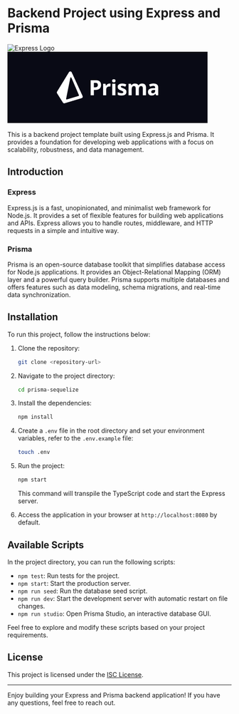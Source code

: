 # Backend Project using Express and Prisma

![Express Logo](https://expressjs.com/images/express-facebook-share.png)
![Prisma Logo](https://raw.githubusercontent.com/prisma/presskit/main/Assets/Preview-Prisma-LightLogo.png)

This is a backend project template built using Express.js and Prisma. It provides a foundation for developing web applications with a focus on scalability, robustness, and data management.

## Introduction

### Express
Express.js is a fast, unopinionated, and minimalist web framework for Node.js. It provides a set of flexible features for building web applications and APIs. Express allows you to handle routes, middleware, and HTTP requests in a simple and intuitive way.

### Prisma
Prisma is an open-source database toolkit that simplifies database access for Node.js applications. It provides an Object-Relational Mapping (ORM) layer and a powerful query builder. Prisma supports multiple databases and offers features such as data modeling, schema migrations, and real-time data synchronization.

## Installation

To run this project, follow the instructions below:

1. Clone the repository:

   ```bash
   git clone <repository-url>
   ```

2. Navigate to the project directory:

   ```bash
   cd prisma-sequelize
   ```

3. Install the dependencies:

   ```bash
   npm install
   ```

4. Create a `.env` file in the root directory and set your environment variables, refer to the `.env.example` file:

    ```bash
    touch .env
    ```
5. Run the project:

   ```bash
   npm start
   ```

   This command will transpile the TypeScript code and start the Express server.

6. Access the application in your browser at `http://localhost:8080` by default.

## Available Scripts

In the project directory, you can run the following scripts:

- `npm test`: Run tests for the project.
- `npm start`: Start the production server.
- `npm run seed`: Run the database seed script.
- `npm run dev`: Start the development server with automatic restart on file changes.
- `npm run studio`: Open Prisma Studio, an interactive database GUI.

Feel free to explore and modify these scripts based on your project requirements.

## License

This project is licensed under the [ISC License](https://opensource.org/licenses/ISC).

---

Enjoy building your Express and Prisma backend application! If you have any questions, feel free to reach out.

